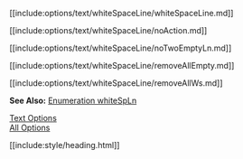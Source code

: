 [[include:options/text/whiteSpaceLine/whiteSpaceLine.md]]

[[include:options/text/whiteSpaceLine/noAction.md]]

[[include:options/text/whiteSpaceLine/noTwoEmptyLn.md]]

[[include:options/text/whiteSpaceLine/removeAllEmpty.md]]

[[include:options/text/whiteSpaceLine/removeAllWs.md]]

**See Also:** [Enumeration whiteSpLn](/grunt-build-include/enums/enums.whitespln.html)

[Text Options](../)  
[All Options](../../)

[[include:style/heading.html]]